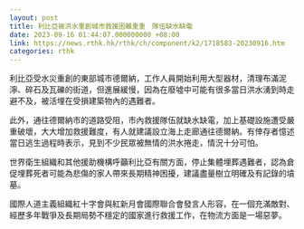 ```yaml
---
layout: post
title: 利比亞被洪水重創城市救援困難重重　隊伍缺水缺電
date: 2023-09-16 01:44:07.000000000 +08:00
link: https://news.rthk.hk/rthk/ch/component/k2/1718583-20230916.htm
categories: rthk
---
```


利比亞受水災重創的東部城市德爾納，工作人員開始利用大型器材，清理布滿泥濘、碎石及瓦礫的街道，但進展緩慢，因為在廢墟中可能有很多當日洪水湧到時走避不及，被活埋在受損建築物內的遇難者。

此外，通往德爾納市的道路受阻，市內救援隊伍就缺水缺電，加上基礎設施遭受嚴重破壞，大大增加救援難度，有人就建議設立海上走廊通往德爾納。有倖存者憶述當日逃生過程時表示，見到不少民眾被無情的洪水捲走，情況十分可怕。

世界衛生組織和其他援助機構呼籲利比亞有關方面，停止集體埋葬遇難者，認為倉促埋葬死者可能為悲傷的家人帶來長期精神困擾，建議盡量樹立明確及有記錄的墳墓。

國際人道主義組織紅十字會與紅新月會國際聯合會發言人形容，在一個充滿敵對、經歷多年戰爭及長期局勢不穩定的國家進行救援工作，在物流方面是一場惡夢。
